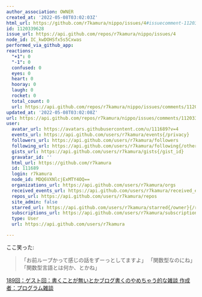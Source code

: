 ```yaml
---
author_association: OWNER
created_at: '2022-05-08T03:02:03Z'
html_url: https://github.com/r7kamura/nippo/issues/4#issuecomment-1120339628
id: 1120339628
issue_url: https://api.github.com/repos/r7kamura/nippo/issues/4
node_id: IC_kwDOHSfx5s5Cxwas
performed_via_github_app:
reactions:
  "+1": 0
  "-1": 0
  confused: 0
  eyes: 0
  heart: 0
  hooray: 0
  laugh: 0
  rocket: 0
  total_count: 0
  url: https://api.github.com/repos/r7kamura/nippo/issues/comments/1120339628/reactions
updated_at: '2022-05-08T03:02:08Z'
url: https://api.github.com/repos/r7kamura/nippo/issues/comments/1120339628
user:
  avatar_url: https://avatars.githubusercontent.com/u/111689?v=4
  events_url: https://api.github.com/users/r7kamura/events{/privacy}
  followers_url: https://api.github.com/users/r7kamura/followers
  following_url: https://api.github.com/users/r7kamura/following{/other_user}
  gists_url: https://api.github.com/users/r7kamura/gists{/gist_id}
  gravatar_id: ''
  html_url: https://github.com/r7kamura
  id: 111689
  login: r7kamura
  node_id: MDQ6VXNlcjExMTY4OQ==
  organizations_url: https://api.github.com/users/r7kamura/orgs
  received_events_url: https://api.github.com/users/r7kamura/received_events
  repos_url: https://api.github.com/users/r7kamura/repos
  site_admin: false
  starred_url: https://api.github.com/users/r7kamura/starred{/owner}{/repo}
  subscriptions_url: https://api.github.com/users/r7kamura/subscriptions
  type: User
  url: https://api.github.com/users/r7kamura

---
```

ここ笑った:

> 「お前ループかって感じの話をずーっとしてますよ」
> 「関数型なのにね」
> 「関数型言語とは何か、とかね」

[189回：ゲスト回：書くことが無いとかブログ書くのやめちゃう的な雑談 作成者：プログラム雑談](https://anchor.fm/karino2/episodes/189-e1hnpa6)